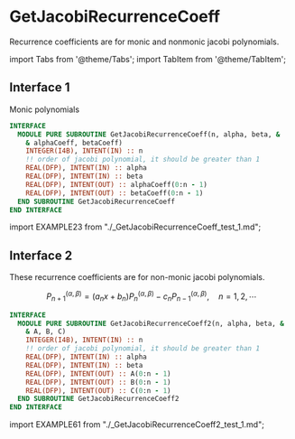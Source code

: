 # GetJacobiRecurrenceCoeff

Recurrence coefficients are for monic and nonmonic jacobi polynomials.

import Tabs from '@theme/Tabs';
import TabItem from '@theme/TabItem';

## Interface 1

Monic polynomials

```fortran
INTERFACE
  MODULE PURE SUBROUTINE GetJacobiRecurrenceCoeff(n, alpha, beta, &
    & alphaCoeff, betaCoeff)
    INTEGER(I4B), INTENT(IN) :: n
    !! order of jacobi polynomial, it should be greater than 1
    REAL(DFP), INTENT(IN) :: alpha
    REAL(DFP), INTENT(IN) :: beta
    REAL(DFP), INTENT(OUT) :: alphaCoeff(0:n - 1)
    REAL(DFP), INTENT(OUT) :: betaCoeff(0:n - 1)
  END SUBROUTINE GetJacobiRecurrenceCoeff
END INTERFACE
```

<Tabs>
<TabItem value="example" label="️܀ See example">

import EXAMPLE23 from "./_GetJacobiRecurrenceCoeff_test_1.md";

<EXAMPLE23 />

</TabItem>

<TabItem value="close" label="↢ " default>

</TabItem>
</Tabs>

## Interface 2

These recurrence coefficients are for non-monic jacobi polynomials.

$$
P_{n+1}^{(\alpha,\beta)}=\left(a_{n}x+b_{n}\right)P_{n}^{(\alpha,\beta)}
-c_{n}P_{n-1}^{(\alpha,\beta)},\quad n=1,2,\cdots
$$

```fortran
INTERFACE
  MODULE PURE SUBROUTINE GetJacobiRecurrenceCoeff2(n, alpha, beta, &
    & A, B, C)
    INTEGER(I4B), INTENT(IN) :: n
    !! order of jacobi polynomial, it should be greater than 1
    REAL(DFP), INTENT(IN) :: alpha
    REAL(DFP), INTENT(IN) :: beta
    REAL(DFP), INTENT(OUT) :: A(0:n - 1)
    REAL(DFP), INTENT(OUT) :: B(0:n - 1)
    REAL(DFP), INTENT(OUT) :: C(0:n - 1)
  END SUBROUTINE GetJacobiRecurrenceCoeff2
END INTERFACE
```

<Tabs>
<TabItem value="example" label="️܀ See example">

import EXAMPLE61 from "./_GetJacobiRecurrenceCoeff2_test_1.md";

<EXAMPLE61 />

</TabItem>

<TabItem value="close" label="↢ " default>

</TabItem>
</Tabs>

